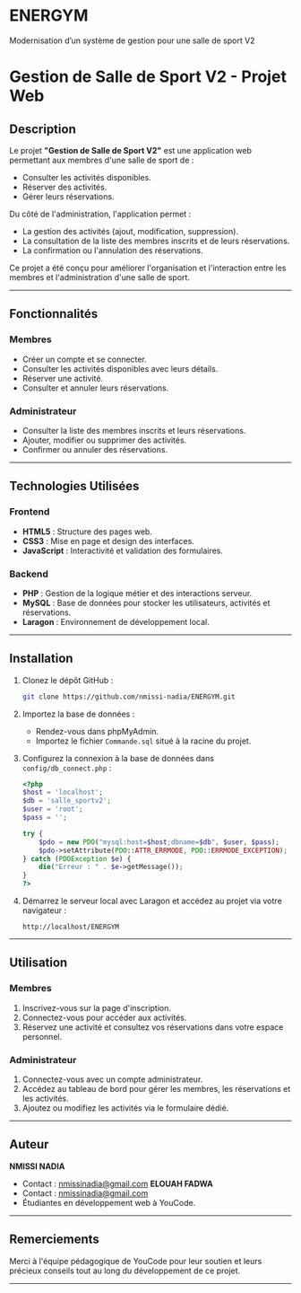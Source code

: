 # ENERGYM
Modernisation d’un système de gestion pour une salle de sport V2

# Gestion de Salle de Sport V2 - Projet Web

## Description

Le projet **"Gestion de Salle de Sport V2"** est une application web permettant aux membres d'une salle de sport de :
- Consulter les activités disponibles.
- Réserver des activités.
- Gérer leurs réservations.

Du côté de l'administration, l'application permet :
- La gestion des activités (ajout, modification, suppression).
- La consultation de la liste des membres inscrits et de leurs réservations.
- La confirmation ou l'annulation des réservations.

Ce projet a été conçu pour améliorer l'organisation et l'interaction entre les membres et l'administration d'une salle de sport.

---

## Fonctionnalités

### Membres
- Créer un compte et se connecter.
- Consulter les activités disponibles avec leurs détails.
- Réserver une activité.
- Consulter et annuler leurs réservations.

### Administrateur
- Consulter la liste des membres inscrits et leurs réservations.
- Ajouter, modifier ou supprimer des activités.
- Confirmer ou annuler des réservations.

---

## Technologies Utilisées

### Frontend
- **HTML5** : Structure des pages web.
- **CSS3** : Mise en page et design des interfaces.
- **JavaScript** : Interactivité et validation des formulaires.

### Backend
- **PHP** : Gestion de la logique métier et des interactions serveur.
- **MySQL** : Base de données pour stocker les utilisateurs, activités et réservations.
- **Laragon** : Environnement de développement local.

---

## Installation

1. Clonez le dépôt GitHub :
   ```bash
   git clone https://github.com/nmissi-nadia/ENERGYM.git
   ```

2. Importez la base de données :
   - Rendez-vous dans phpMyAdmin.
   - Importez le fichier `Commande.sql` situé à la racine du projet.

3. Configurez la connexion à la base de données dans `config/db_connect.php` :
   ```php
   <?php
   $host = 'localhost';
   $db = 'salle_sportv2';
   $user = 'root';
   $pass = '';

   try {
       $pdo = new PDO("mysql:host=$host;dbname=$db", $user, $pass);
       $pdo->setAttribute(PDO::ATTR_ERRMODE, PDO::ERRMODE_EXCEPTION);
   } catch (PDOException $e) {
       die("Erreur : " . $e->getMessage());
   }
   ?>
   ```

4. Démarrez le serveur local avec Laragon et accédez au projet via votre navigateur :
   ```
   http://localhost/ENERGYM
   ```

---

## Utilisation

### Membres
1. Inscrivez-vous sur la page d'inscription.
2. Connectez-vous pour accéder aux activités.
3. Réservez une activité et consultez vos réservations dans votre espace personnel.

### Administrateur
1. Connectez-vous avec un compte administrateur.
2. Accédez au tableau de bord pour gérer les membres, les réservations et les activités.
3. Ajoutez ou modifiez les activités via le formulaire dédié.

---

## Auteur
**NMISSI NADIA**
- Contact : nmissinadia@gmail.com
**ELOUAH FADWA**
- Contact : nmissinadia@gmail.com
- Étudiantes en développement web à YouCode.


---

## Remerciements
Merci à l'équipe pédagogique de YouCode pour leur soutien et leurs précieux conseils tout au long du développement de ce projet.

---


